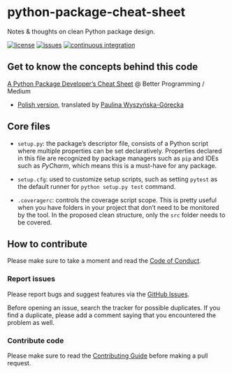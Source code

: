 # python-package-cheat-sheet

Notes &amp; thoughts on clean Python package design.

[![license](https://img.shields.io/github/license/ricardolsmendes/python-package-cheat-sheet.svg)](https://github.com/ricardolsmendes/python-package-cheat-sheet/blob/master/LICENSE)
[![issues](https://img.shields.io/github/issues/ricardolsmendes/python-package-cheat-sheet.svg)](https://github.com/ricardolsmendes/python-package-cheat-sheet/issues)
[![continuous integration](https://github.com/ricardolsmendes/python-package-cheat-sheet/actions/workflows/continuous-integration.yaml/badge.svg)](https://github.com/ricardolsmendes/python-package-cheat-sheet/actions/workflows/continuous-integration.yaml)

## Get to know the concepts behind this code

[A Python Package Developer’s Cheat Sheet][1] @ Better Programming / Medium

- [Polish version][2], translated by [Paulina Wyszyńska-Górecka][3]

## Core files

- `setup.py`: the package’s descriptor file, consists of a Python script where multiple properties can be set
  declaratively. Properties declared in this file are recognized by package managers such as `pip` and IDEs such as
  _PyCharm_, which means this is a must-have for any package.

- `setup.cfg`: used to customize setup scripts, such as setting `pytest` as the default runner for
  `python setup.py test` command.

- `.coveragerc`: controls the coverage script scope. This is pretty useful when you have folders in your project that
  don’t need to be monitored by the tool. In the proposed clean structure, only the `src` folder needs to be covered.

## How to contribute

Please make sure to take a moment and read the [Code of
Conduct](https://github.com/ricardolsmendes/python-package-cheat-sheet/blob/master/.github/CODE_OF_CONDUCT.md).

### Report issues

Please report bugs and suggest features via the [GitHub
Issues](https://github.com/ricardolsmendes/python-package-cheat-sheet/issues).

Before opening an issue, search the tracker for possible duplicates. If you find a duplicate, please
add a comment saying that you encountered the problem as well.

### Contribute code

Please make sure to read the [Contributing
Guide](https://github.com/ricardolsmendes/python-package-cheat-sheet/blob/master/.github/CONTRIBUTING.md)
before making a pull request.

[1]: https://medium.com/better-programming/a-python-package-developers-cheat-sheet-3efb9e9454c7?source=friends_link&sk=9ed542198923da7fee0b61bde5b9b61e
[2]: https://bulldogjob.pl/news/804-sciaga-z-robienia-pakietow-w-pythonie
[3]: https://www.linkedin.com/in/paulina-wyszy%C5%84ska
